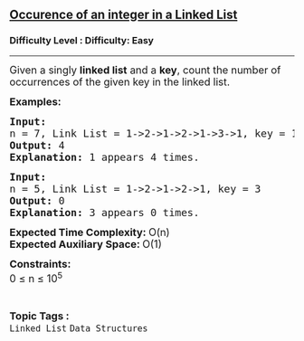 <h2><a href="https://www.geeksforgeeks.org/problems/occurence-of-an-integer-in-a-linked-list/1?itm_source=geeksforgeeks&itm_medium=article&itm_campaign=bottom_sticky_on_article">Occurence of an integer in a Linked List</a></h2><h3>Difficulty Level : Difficulty: Easy</h3><hr><div class="problems_problem_content__Xm_eO"><p><span style="font-size: 18px;">Given a singly <strong>linked list</strong> and a <strong>key</strong>, count the number of occurrences of the given key in the linked list.</span></p>
<p><strong><span style="font-size: 18px;">Examples:</span></strong></p>
<pre><span style="font-size: 18px;"><strong>Input:</strong>
n = 7, Link List = 1-&gt;2-&gt;1-&gt;2-&gt;1-&gt;3-&gt;1, key = 1
<strong>Output: </strong>4
<strong>Explanation: </strong>1 appears 4 times.</span>&nbsp;</pre>
<pre><span style="font-size: 18px;"><strong>Input:</strong>
n = 5, Link List = 1-&gt;2-&gt;1-&gt;2-&gt;1, key = 3
<strong>Output: </strong>0
<strong>Explanation: </strong>3 appears 0 times.</span></pre>
<p><span style="font-size: 18px;"><strong>Expected Time Complexity: </strong>O(n)<br><strong>Expected Auxiliary Space: </strong>O(1)</span></p>
<p><span style="font-size: 18px;"><strong>Constraints:</strong><br>0 ≤ n ≤ 10<sup>5</sup></span></p></div><br><p><span style=font-size:18px><strong>Topic Tags : </strong><br><code>Linked List</code>&nbsp;<code>Data Structures</code>&nbsp;